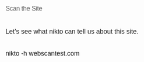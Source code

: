 <div style="margin:0px;padding:0px;border:0px;font-variant-numeric:inherit;font-stretch:inherit;font-size:18px;line-height:inherit;font-family:&quot;vertical-align:baseline;color:#666666;white-space:normal;background-color:#FFFFFF;">
	<h3 style="margin:0px 0px 14px;padding:0px;border:0px;font-style:inherit;font-variant:inherit;font-weight:400;font-stretch:inherit;font-size:28px;line-height:1.3em;font-family:inherit;vertical-align:baseline;color:#444444;word-wrap:break-word;letter-spacing:-0.5px;">
		<span style="margin:0px;padding:0px;border:0px;font-style:inherit;font-variant:inherit;font-weight:inherit;font-stretch:inherit;font-size:large;line-height:inherit;font-family:Verdana, sans-serif;vertical-align:baseline;color:#BBBBBB;"><span style="margin:0px;padding:0px;border:0px;font-style:inherit;font-variant:inherit;font-weight:inherit;font-stretch:inherit;font-size:inherit;line-height:inherit;font-family:inherit;vertical-align:baseline;color:#666666;">Scan t</span><span style="margin:0px;padding:0px;border:0px;font-style:inherit;font-variant:inherit;font-weight:inherit;font-stretch:inherit;font-size:inherit;line-height:inherit;font-family:inherit;vertical-align:baseline;color:#666666;">he Site</span></span>
	</h3>
	<p style="margin-top:0px;margin-bottom:1em;padding:0px;border:0px;font-style:inherit;font-variant:inherit;font-weight:inherit;font-stretch:inherit;font-size:inherit;line-height:inherit;font-family:inherit;vertical-align:baseline;">
		<span style="margin:0px;padding:0px;border:0px;font-style:inherit;font-variant:inherit;font-weight:inherit;font-stretch:inherit;font-size:inherit;line-height:inherit;font-family:Verdana, sans-serif;vertical-align:baseline;"><br />
Let’s see what nikto can tell us about this site.</span>
	</p>
</div>
<div style="margin:0px;padding:0px;border:0px;font-variant-numeric:inherit;font-stretch:inherit;font-size:18px;line-height:inherit;font-family:&quot;vertical-align:baseline;color:#666666;white-space:normal;background-color:#FFFFFF;">
	<span style="margin:0px;padding:0px;border:0px;font-style:inherit;font-variant:inherit;font-weight:inherit;font-stretch:inherit;font-size:inherit;line-height:inherit;font-family:Verdana, sans-serif;vertical-align:baseline;"><br />
<span style="margin:0px;padding:0px;border:0px;font-style:inherit;font-variant:inherit;font-weight:inherit;font-stretch:inherit;font-size:inherit;line-height:inherit;font-family:inherit;vertical-align:baseline;">nikto -h webscantest.com</span></span>
</div>